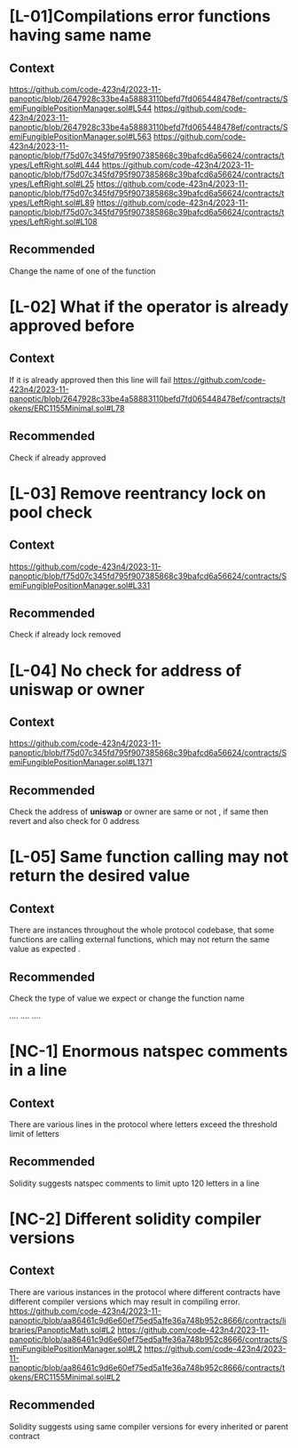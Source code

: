 # [L-01]Compilations error functions having same name
## Context
https://github.com/code-423n4/2023-11-panoptic/blob/2647928c33be4a58883110befd7fd065448478ef/contracts/SemiFungiblePositionManager.sol#L544
https://github.com/code-423n4/2023-11-panoptic/blob/2647928c33be4a58883110befd7fd065448478ef/contracts/SemiFungiblePositionManager.sol#L563
https://github.com/code-423n4/2023-11-panoptic/blob/f75d07c345fd795f907385868c39bafcd6a56624/contracts/types/LeftRight.sol#L444
https://github.com/code-423n4/2023-11-panoptic/blob/f75d07c345fd795f907385868c39bafcd6a56624/contracts/types/LeftRight.sol#L25
https://github.com/code-423n4/2023-11-panoptic/blob/f75d07c345fd795f907385868c39bafcd6a56624/contracts/types/LeftRight.sol#L89
https://github.com/code-423n4/2023-11-panoptic/blob/f75d07c345fd795f907385868c39bafcd6a56624/contracts/types/LeftRight.sol#L108
 ## Recommended 
Change the name of one of the function

# [L-02] What if the operator is already approved before
## Context
If it is already approved then this line will fail
https://github.com/code-423n4/2023-11-panoptic/blob/2647928c33be4a58883110befd7fd065448478ef/contracts/tokens/ERC1155Minimal.sol#L78 
## Recommended 
Check if already approved

# [L-03] Remove reentrancy lock on pool check
## Context
https://github.com/code-423n4/2023-11-panoptic/blob/f75d07c345fd795f907385868c39bafcd6a56624/contracts/SemiFungiblePositionManager.sol#L331
## Recommended 
Check if already lock removed

# [L-04] No check for address of **uniswap** or owner
## Context
https://github.com/code-423n4/2023-11-panoptic/blob/f75d07c345fd795f907385868c39bafcd6a56624/contracts/SemiFungiblePositionManager.sol#L1371
## Recommended 
Check the address of **uniswap** or owner are same or not , if same then revert 
and also check for 0 address

# [L-05] Same function calling may not return the desired value
## Context
There are instances throughout the whole protocol codebase, that some functions are calling external functions, which may not return the same value as expected .
## Recommended 
Check the type of value we expect or change the function name

....
....
....


# [NC-1] Enormous natspec comments in a line
## Context
There are various lines in the protocol where letters exceed the threshold limit of letters
## Recommended 
Solidity suggests natspec comments to limit upto 120 letters in a line

# [NC-2] Different solidity compiler versions
## Context
There are various instances in the protocol where different contracts have different compiler versions which may result in compiling error.
https://github.com/code-423n4/2023-11-panoptic/blob/aa86461c9d6e60ef75ed5a1fe36a748b952c8666/contracts/libraries/PanopticMath.sol#L2
https://github.com/code-423n4/2023-11-panoptic/blob/aa86461c9d6e60ef75ed5a1fe36a748b952c8666/contracts/SemiFungiblePositionManager.sol#L2
https://github.com/code-423n4/2023-11-panoptic/blob/aa86461c9d6e60ef75ed5a1fe36a748b952c8666/contracts/tokens/ERC1155Minimal.sol#L2
## Recommended 
Solidity suggests using same compiler versions for every inherited or parent contract